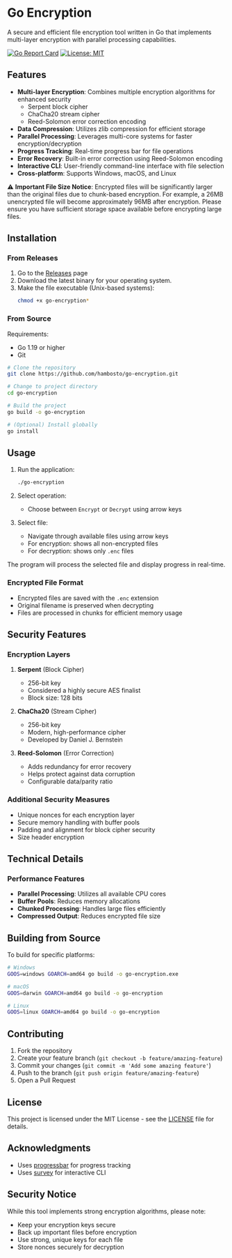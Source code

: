 # Go Encryption

A secure and efficient file encryption tool written in Go that implements multi-layer encryption with parallel processing capabilities.

[![Go Report Card](https://goreportcard.com/badge/github.com/hambosto/go-encryption)](https://goreportcard.com/report/github.com/hambosto/go-encryption)
[![License: MIT](https://img.shields.io/badge/License-MIT-yellow.svg)](https://opensource.org/licenses/MIT)

## Features

- **Multi-layer Encryption**: Combines multiple encryption algorithms for enhanced security
  - Serpent block cipher
  - ChaCha20 stream cipher
  - Reed-Solomon error correction encoding
- **Data Compression**: Utilizes zlib compression for efficient storage
- **Parallel Processing**: Leverages multi-core systems for faster encryption/decryption
- **Progress Tracking**: Real-time progress bar for file operations
- **Error Recovery**: Built-in error correction using Reed-Solomon encoding
- **Interactive CLI**: User-friendly command-line interface with file selection
- **Cross-platform**: Supports Windows, macOS, and Linux

⚠️ **Important File Size Notice**: Encrypted files will be significantly larger than the original files due to chunk-based encryption. For example, a 26MB unencrypted file will become approximately 96MB after encryption. Please ensure you have sufficient storage space available before encrypting large files.

## Installation

### From Releases

1. Go to the [Releases](https://github.com/hambosto/go-encryption/releases) page
2. Download the latest binary for your operating system.
3. Make the file executable (Unix-based systems):
   ```bash
   chmod +x go-encryption*
   ```

### From Source

Requirements:
- Go 1.19 or higher
- Git

```bash
# Clone the repository
git clone https://github.com/hambosto/go-encryption.git

# Change to project directory
cd go-encryption

# Build the project
go build -o go-encryption

# (Optional) Install globally
go install
```

## Usage

1. Run the application:
   ```bash
   ./go-encryption
   ```

2. Select operation:
   - Choose between `Encrypt` or `Decrypt` using arrow keys

3. Select file:
   - Navigate through available files using arrow keys
   - For encryption: shows all non-encrypted files
   - For decryption: shows only `.enc` files

The program will process the selected file and display progress in real-time.

### Encrypted File Format

- Encrypted files are saved with the `.enc` extension
- Original filename is preserved when decrypting
- Files are processed in chunks for efficient memory usage

## Security Features

### Encryption Layers

1. **Serpent** (Block Cipher)
   - 256-bit key
   - Considered a highly secure AES finalist
   - Block size: 128 bits

2. **ChaCha20** (Stream Cipher)
   - 256-bit key
   - Modern, high-performance cipher
   - Developed by Daniel J. Bernstein

3. **Reed-Solomon** (Error Correction)
   - Adds redundancy for error recovery
   - Helps protect against data corruption
   - Configurable data/parity ratio

### Additional Security Measures

- Unique nonces for each encryption layer
- Secure memory handling with buffer pools
- Padding and alignment for block cipher security
- Size header encryption

## Technical Details

### Performance Features

- **Parallel Processing**: Utilizes all available CPU cores
- **Buffer Pools**: Reduces memory allocations
- **Chunked Processing**: Handles large files efficiently
- **Compressed Output**: Reduces encrypted file size

## Building from Source

To build for specific platforms:

```bash
# Windows
GOOS=windows GOARCH=amd64 go build -o go-encryption.exe

# macOS
GOOS=darwin GOARCH=amd64 go build -o go-encryption

# Linux
GOOS=linux GOARCH=amd64 go build -o go-encryption
```

## Contributing

1. Fork the repository
2. Create your feature branch (`git checkout -b feature/amazing-feature`)
3. Commit your changes (`git commit -m 'Add some amazing feature'`)
4. Push to the branch (`git push origin feature/amazing-feature`)
5. Open a Pull Request

## License

This project is licensed under the MIT License - see the [LICENSE](LICENSE) file for details.

## Acknowledgments

- Uses [progressbar](https://github.com/schollz/progressbar) for progress tracking
- Uses [survey](https://github.com/AlecAivazis/survey) for interactive CLI

## Security Notice

While this tool implements strong encryption algorithms, please note:
- Keep your encryption keys secure
- Back up important files before encryption
- Use strong, unique keys for each file
- Store nonces securely for decryption